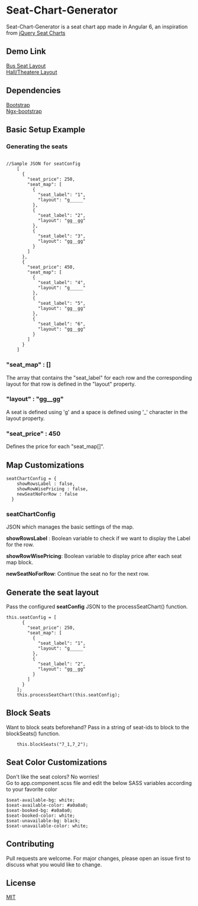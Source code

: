 # Seat-Chart-Generator

Seat-Chart-Generator is a seat chart app made in Angular 6, an inspiration from  [jQuery Seat Charts](https://github.com/mateuszmarkowski/jQuery-Seat-Charts)

## Demo Link
[Bus Seat Layout](https://angular-yw5azm.stackblitz.io) \
[Hall/Theatere Layout](https://angular-awklpd.stackblitz.io/)
## Dependencies 
[Bootstrap](https://getbootstrap.com/) \
[Ngx-bootstrap](https://valor-software.com/ngx-bootstrap)

## Basic Setup Example
### **Generating the seats**

```

//Sample JSON for seatConfig
    [
      {
        "seat_price": 250,
        "seat_map": [
          {
            "seat_label": "1",
            "layout": "g_____"
          },
          {
            "seat_label": "2",
            "layout": "gg__gg"
          },
          {
            "seat_label": "3",
            "layout": "gg__gg"
          }
        ]
      },
      {
        "seat_price": 450,
        "seat_map": [
          {
            "seat_label": "4",
            "layout": "g_____"
          },
          {
            "seat_label": "5",
            "layout": "gg__gg"
          },
          {
            "seat_label": "6",
            "layout": "gg__gg"
          }
        ]
      }
    ]    
```

### **"seat_map" : []**
The array that contains the "seat_label" for each row and the corresponding layout for that row is defined in the "layout" property.

### **"layout" : "gg__gg"**

A seat is defined using 'g' and a space is defined using '_' character in the layout property. 

### **"seat_price" : 450**

Defines the price for each "seat_map[]".


## **Map Customizations**

```
seatChartConfig = {
    showRowsLabel : false,
    showRowWisePricing : false,
    newSeatNoForRow : false
  }
```

### seatChartConfig 


JSON which manages the basic settings of the map.

**showRowsLabel** : Boolean variable to check if we want to display the Label for the row.
  
**showRowWisePricing**: Boolean variable to display price after each seat map block.

**newSeatNoForRow**: Continue the seat no for the next row.

## **Generate the seat layout**
Pass the configured **seatConfig** JSON to the processSeatChart() function.
```
this.seatConfig = [
      {
        "seat_price": 250,
        "seat_map": [
          {
            "seat_label": "1",
            "layout": "g_____"
          },
          {
            "seat_label": "2",
            "layout": "gg__gg"
          }
        ]
      }
    ];    
    this.processSeatChart(this.seatConfig);
```
 
## **Block Seats**
Want to block seats beforehand?
Pass in a string of seat-ids to block to the blockSeats() function.
```
    this.blockSeats("7_1,7_2");
```

## **Seat Color Customizations**
Don't like the seat colors? No worries!\
Go to app.component.scss file and edit the below SASS variables according to your favorite color
```
$seat-available-bg: white;
$seat-available-color: #a0a0a0;
$seat-booked-bg: #a0a0a0;
$seat-booked-color: white;
$seat-unavailable-bg: black;
$seat-unavailable-color: white;
```


## Contributing
Pull requests are welcome. For major changes, please open an issue first to discuss what you would like to change.

## License
[MIT](https://choosealicense.com/licenses/mit/)
